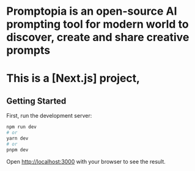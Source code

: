 
# Promptopia is an open-source AI prompting tool for modern world to discover, create and share creative prompts
# This is a [Next.js] project,

## Getting Started

First, run the development server:

```bash
npm run dev
# or
yarn dev
# or
pnpm dev
```

Open [http://localhost:3000](http://localhost:3000) with your browser to see the result.
